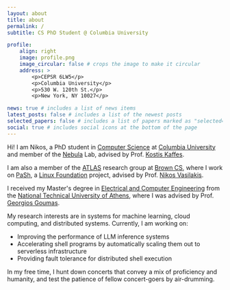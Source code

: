```yaml
---
layout: about
title: about
permalink: /
subtitle: CS PhD Student @ Columbia University

profile:
    align: right
    image: profile.png
    image_circular: false # crops the image to make it circular
    address: >
        <p>CEPSR 6LW5</p>
        <p>Columbia University</p>
        <p>530 W. 120th St.</p>
        <p>New York, NY 10027</p>

news: true # includes a list of news items
latest_posts: false # includes a list of the newest posts
selected_papers: false # includes a list of papers marked as "selected={true}"
social: true # includes social icons at the bottom of the page
---
```


Hi! I am Nikos, a PhD student in [Computer Science](https://www.cs.columbia.edu/) at [Columbia University](https://www.columbia.edu/) and member of the [Nebula](https://nebula-cu.github.io) Lab, advised by Prof. [Kostis Kaffes](https://www.cs.columbia.edu/~kkaffes/).

I am also a member of the [ATLAS](https://atlas.cs.brown.edu/) research group at [Brown CS](https://cs.brown.edu/), where I work on [PaSh](https://binpa.sh/), a [Linux Foundation](https://www.linuxfoundation.org/) project, advised by Prof. [Nikos Vasilakis](https://nikos.vasilak.is/).

I received my Master's degree in [Electrical and Computer Engineering](https://www.ece.ntua.gr/en/) from the [National Technical University of Athens](https://www.ntua.gr/en/), where I was advised by Prof. [Georgios Goumas](http://www.cslab.ntua.gr/~goumas/).

My research interests are in systems for machine learning, cloud computing, and distributed systems. Currently, I am working on:

-   Improving the performance of LLM inference systems
-   Accelerating shell programs by automatically scaling them out to serverless infrastructure
-   Providing fault tolerance for distributed shell execution

In my free time, I hunt down concerts that convey a mix of proficiency and humanity, and test the patience of fellow concert-goers by air-drumming.
